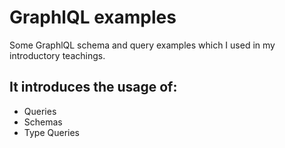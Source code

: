 # GraphlQL examples

Some GraphlQL schema and query examples which I used in my introductory teachings.

## It introduces the usage of:

- Queries
- Schemas
- Type Queries